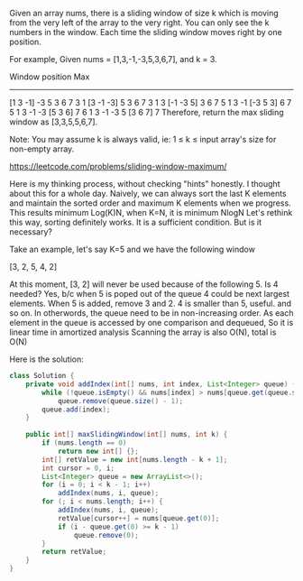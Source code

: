 Given an array nums, there is a sliding window of size k which is moving from the very left of the array to the very right. You can only see the k numbers in the window. Each time the sliding window moves right by one position.

For example,
Given nums = [1,3,-1,-3,5,3,6,7], and k = 3.

Window position                Max
---------------               -----
[1  3  -1] -3  5  3  6  7       3
 1 [3  -1  -3] 5  3  6  7       3
 1  3 [-1  -3  5] 3  6  7       5
 1  3  -1 [-3  5  3] 6  7       5
 1  3  -1  -3 [5  3  6] 7       6
 1  3  -1  -3  5 [3  6  7]      7
Therefore, return the max sliding window as [3,3,5,5,6,7].

Note: 
You may assume k is always valid, ie: 1 ≤ k ≤ input array's size for non-empty array.

https://leetcode.com/problems/sliding-window-maximum/


Here is my thinking process, without checking "hints" honestly. I thought about this for a whole day.
Naively, we can always sort the last K elements and maintain the sorted order and maximum K elements when we progress.
This results minimum Log(K)N, when K=N, it is minimum NlogN
Let's rethink this way, sorting definitely works. It is a sufficient condition. But is it necessary?

Take an example, let's say K=5 and we have the following window

[3, 2, 5, 4, 2]

At this moment, [3, 2] will never be used because of the following 5. Is 4 needed? Yes, b/c when 5 is poped out of the queue
4 could be next largest elements. When 5 is added, remove 3 and 2. 4 is smaller than 5, useful. and so on.
In otherwords, the queue need to be in non-increasing order.
As each element in the queue is accessed by one comparison and dequeued, So it is linear time in amortized analysis
Scanning the array is also O(N), total is O(N)

Here is the solution:

```java
class Solution {
    private void addIndex(int[] nums, int index, List<Integer> queue) {
        while (!queue.isEmpty() && nums[index] > nums[queue.get(queue.size() - 1)])
            queue.remove(queue.size() - 1);
        queue.add(index);
    }
    
    public int[] maxSlidingWindow(int[] nums, int k) {
        if (nums.length == 0)
            return new int[] {};
        int[] retValue = new int[nums.length - k + 1];
        int cursor = 0, i;
        List<Integer> queue = new ArrayList<>();
        for (i = 0; i < k - 1; i++)
            addIndex(nums, i, queue);
        for (; i < nums.length; i++) {
            addIndex(nums, i, queue);
            retValue[cursor++] = nums[queue.get(0)];
            if (i - queue.get(0) >= k - 1)
                queue.remove(0);
        }
        return retValue;
    }
}
```

